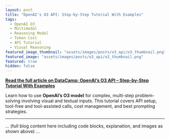 ```yaml
---
layout: post
title: "OpenAI's O3 API: Step-by-Step Tutorial With Examples"
tags:
  - OpenAI O3
  - Multimodal
  - Reasoning Model
  - Token Cost
  - API Tutorial
  - Visual Reasoning
featured_image_thumbnail: "assets/images/posts/o3_api/o3_thumbnail.png"
featured_image: "assets/images/posts/o3_api/o3_thumbnail.png"
featured: true
hidden: false
---
```


**[Read the full article on DataCamp: OpenAI’s O3 API – Step-by-Step Tutorial With Examples](https://www.datacamp.com/tutorial/o3-api)**

Learn how to use **OpenAI’s O3 model** for complex, multi-step problem-solving involving visual and textual inputs. This tutorial covers API setup, tool-free and tool-assisted calls, cost management, and best prompting strategies.

---
... (full blog content here including code blocks, explanation, and images as shown above) ...
